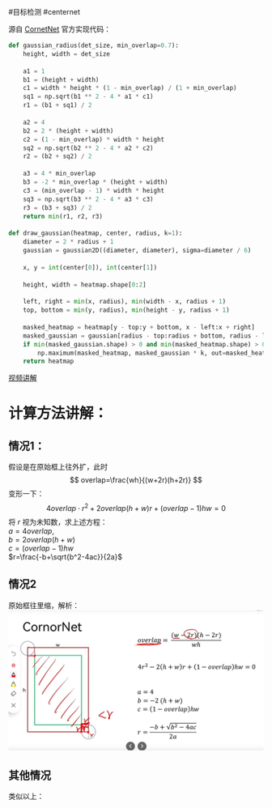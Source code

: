 #目标检测
#centernet

源自 [CornetNet](https://discuss.pytorch.org/t/discussion-about-the-paper-of-name-centernet/80658/2?u=hqabcxyxz)
官方实现代码：
```python
def gaussian_radius(det_size, min_overlap=0.7):
    height, width = det_size

    a1 = 1
    b1 = (height + width)
    c1 = width * height * (1 - min_overlap) / (1 + min_overlap)
    sq1 = np.sqrt(b1 ** 2 - 4 * a1 * c1)
    r1 = (b1 + sq1) / 2

    a2 = 4
    b2 = 2 * (height + width)
    c2 = (1 - min_overlap) * width * height
    sq2 = np.sqrt(b2 ** 2 - 4 * a2 * c2)
    r2 = (b2 + sq2) / 2

    a3 = 4 * min_overlap
    b3 = -2 * min_overlap * (height + width)
    c3 = (min_overlap - 1) * width * height
    sq3 = np.sqrt(b3 ** 2 - 4 * a3 * c3)
    r3 = (b3 + sq3) / 2
    return min(r1, r2, r3)

def draw_gaussian(heatmap, center, radius, k=1):
    diameter = 2 * radius + 1
    gaussian = gaussian2D((diameter, diameter), sigma=diameter / 6)

    x, y = int(center[0]), int(center[1])

    height, width = heatmap.shape[0:2]

    left, right = min(x, radius), min(width - x, radius + 1)
    top, bottom = min(y, radius), min(height - y, radius + 1)

    masked_heatmap = heatmap[y - top:y + bottom, x - left:x + right]
    masked_gaussian = gaussian[radius - top:radius + bottom, radius - left:radius + right]
    if min(masked_gaussian.shape) > 0 and min(masked_heatmap.shape) > 0:  # TODO debug
        np.maximum(masked_heatmap, masked_gaussian * k, out=masked_heatmap)
    return heatmap
```

[视频讲解](https://www.bilibili.com/video/BV1r44y1a75j?p=1&t=1734.8)

# 计算方法讲解：
## 情况1：
假设是在原始框上往外扩，此时
$$
overlap=\frac{wh}{(w+2r)(h+2r)}
$$
变形一下：
$$
4overlap \cdot r^2+2overlap(h+w)r+(overlap-1)hw=0
$$
将 $r$ 视为未知数，求上述方程：  
$a= 4overlap$,   
$b= 2overlap(h+w)$    
$c= (overlap-1)hw$    
$r=\frac{-b+\sqrt{b^2-4ac}}{2a}$

## 情况2
原始框往里缩，解析：  
![centernet_t_f1](../Attachments/centernet_t_f1.jpg)

## 其他情况
类似以上：

